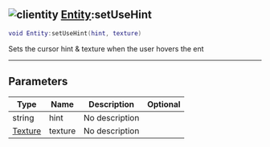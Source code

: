 ## ![clientity](../../.gitbook/assets/clientity.png) [Entity](./readme/entity.md):setUseHint

```lua
void Entity:setUseHint(hint, texture)
```

Sets the cursor hint & texture when the user hovers the ent

------
## Parameters

| Type   | Name | Description | Optional |
| ------ | ---- | ----------- | -------: |
| string | hint | No description |  |
| [Texture](./readme/texture.md) | texture | No description |  |

